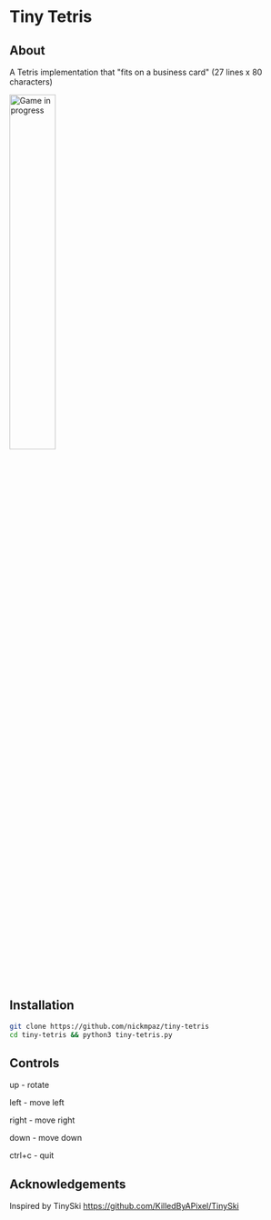 # Tiny Tetris

## About

A Tetris implementation that "fits on a business card" (27 lines x 80 characters)

<img src="https://i.imgur.com/Tb5VCwb.gif" alt="Game in progress" width="40%">

## Installation

```bash
git clone https://github.com/nickmpaz/tiny-tetris
cd tiny-tetris && python3 tiny-tetris.py
```
## Controls

up - rotate

left - move left

right - move right

down - move down

ctrl+c - quit

## Acknowledgements

Inspired by TinySki https://github.com/KilledByAPixel/TinySki
